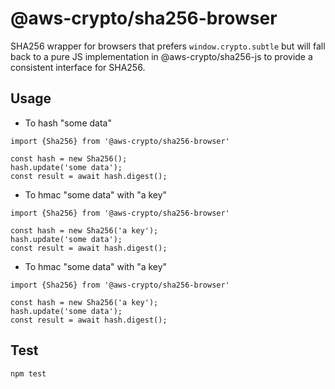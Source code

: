# @aws-crypto/sha256-browser

SHA256 wrapper for browsers that prefers `window.crypto.subtle` but will
fall back to a pure JS implementation in @aws-crypto/sha256-js
to provide a consistent interface for SHA256.

## Usage

- To hash "some data"
```
import {Sha256} from '@aws-crypto/sha256-browser'

const hash = new Sha256();
hash.update('some data');
const result = await hash.digest();
```

- To hmac "some data" with "a key"
```
import {Sha256} from '@aws-crypto/sha256-browser'

const hash = new Sha256('a key');
hash.update('some data');
const result = await hash.digest();
```

- To hmac "some data" with "a key"
```
import {Sha256} from '@aws-crypto/sha256-browser'

const hash = new Sha256('a key');
hash.update('some data');
const result = await hash.digest();

```

## Test

`npm test`
